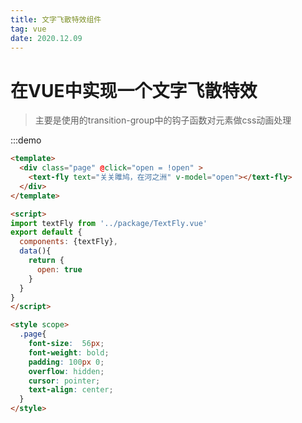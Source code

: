 ```yaml
---
title: 文字飞散特效组件
tag: vue
date: 2020.12.09
---
```


# 在VUE中实现一个文字飞散特效
> 主要是使用的transition-group中的钩子函数对元素做css动画处理

:::demo 
``` html
<template>
  <div class="page" @click="open = !open" >
    <text-fly text="关关雎鸠，在河之洲" v-model="open"></text-fly>
  </div>
</template>

<script>
import textFly from '../package/TextFly.vue'
export default {
  components: {textFly},
  data(){
    return {
      open: true
    }
  }
}
</script>

<style scope>
  .page{
    font-size:  56px;
    font-weight: bold;
    padding: 100px 0;
    overflow: hidden;
    cursor: pointer;
    text-align: center;
  }
</style>

```
